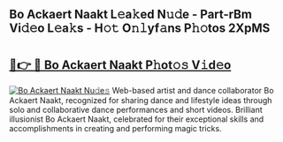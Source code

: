 ## Bo Ackaert Naakt L𝚎a𝚔ed N𝚞𝚍e - Part-rBm Vi𝚍𝚎o L𝚎a𝚔s - H𝚘𝚝 O𝚗𝚕yf𝚊ns P𝚑𝚘tos 2XpMS

# <h2><a href="http://kf0mtq.oniu.top/?m=Bo+Ackaert+Naakt">🔗👉 🔴 Bo Ackaert Naakt P𝚑ot𝚘𝚜 V𝚒d𝚎o</a></h2>

[![Bo Ackaert Naakt Nu𝚍e𝚜](https://i.imgur.com/0qMVB7G.gif)](http://kf0mtq.oniu.top/?m=Bo+Ackaert+Naakt)
Web-based artist and dance collaborator Bo Ackaert Naakt, recognized for sharing dance and lifestyle ideas through solo and collaborative dance performances and short videos. Brilliant illusionist Bo Ackaert Naakt, celebrated for their exceptional skills and accomplishments in creating and performing magic tricks.  
